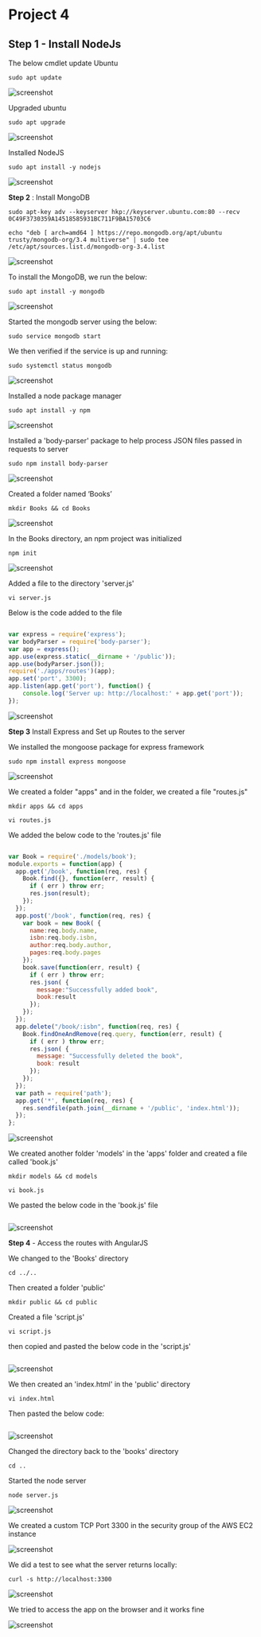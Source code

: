 # Project 4

**Step 1** - Install NodeJs
---

The below cmdlet update Ubuntu

`sudo apt update`

![screenshot](https://github.com/Tofumy/Tofumy_PBL4/blob/main/sudo-update.png)


Upgraded ubuntu

`sudo apt upgrade`

![screenshot](https://github.com/Tofumy/Tofumy_PBL4/blob/main/sudo-upgrade.png)

Installed NodeJS

`sudo apt install -y nodejs`

![screenshot](https://github.com/Tofumy/Tofumy_PBL4/blob/main/sudo-apt-install-mongodb.png)

**Step 2** : Install MongoDB

`sudo apt-key adv --keyserver hkp://keyserver.ubuntu.com:80 --recv 0C49F3730359A14518585931BC711F9BA15703C6`


`echo "deb [ arch=amd64 ] https://repo.mongodb.org/apt/ubuntu trusty/mongodb-org/3.4 multiverse" | sudo tee /etc/apt/sources.list.d/mongodb-org-3.4.list`

![screenshot](https://github.com/Tofumy/Tofumy_PBL4/blob/main/sudo-apt-key-adv.png)



To install the MongoDB, we run the below:

`sudo apt install -y mongodb`

![screenshot](https://github.com/Tofumy/Tofumy_PBL4/blob/main/sudo-apt-install-mongodb.png)


Started the mongodb server using the below:

`sudo service mongodb start`

We then verified if the service is up and running:

`sudo systemctl status mongodb`

![screenshot](https://github.com/Tofumy/Tofumy_PBL4/blob/main/sudo-service-mongodb-start-status.png)


Installed a node package manager

`sudo apt install -y npm`

![screenshot](https://github.com/Tofumy/Tofumy_PBL4/blob/main/sudo-apt-install-npm.png)

Installed a 'body-parser' package to help process JSON files passed in requests to server

`sudo npm install body-parser`

![screenshot](https://github.com/Tofumy/Tofumy_PBL4/blob/main/sudo-npm-install-body-parser.png)

Created a folder named ‘Books’

`mkdir Books && cd Books`

![screenshot](https://github.com/Tofumy/Tofumy_PBL4/blob/main/mkdir-books.png)


In the Books directory, an npm project was initialized

`npm init`

![screenshot](https://github.com/Tofumy/Tofumy_PBL4/blob/main/npm-init.png)

Added a file to the directory 'server.js'

`vi server.js`

Below is the code added to the file

``` javascript

var express = require('express');
var bodyParser = require('body-parser');
var app = express();
app.use(express.static(__dirname + '/public'));
app.use(bodyParser.json());
require('./apps/routes')(app);
app.set('port', 3300);
app.listen(app.get('port'), function() {
    console.log('Server up: http://localhost:' + app.get('port'));
});

```

![screenshot](https://github.com/Tofumy/Tofumy_PBL4/blob/main/server.js.png)



**Step 3** Install Express and Set up Routes to the server

We installed the mongoose package for express framework

`sudo npm install express mongoose`


![screenshot](https://github.com/Tofumy/Tofumy_PBL4/blob/main/sudo-npm-install-mongoose.png)

We created a folder "apps" and in the folder, we created a file "routes.js"

`mkdir apps && cd apps`

`vi routes.js`

We added the below code to the 'routes.js' file

``` javascript

var Book = require('./models/book');
module.exports = function(app) {
  app.get('/book', function(req, res) {
    Book.find({}, function(err, result) {
      if ( err ) throw err;
      res.json(result);
    });
  }); 
  app.post('/book', function(req, res) {
    var book = new Book( {
      name:req.body.name,
      isbn:req.body.isbn,
      author:req.body.author,
      pages:req.body.pages
    });
    book.save(function(err, result) {
      if ( err ) throw err;
      res.json( {
        message:"Successfully added book",
        book:result
      });
    });
  });
  app.delete("/book/:isbn", function(req, res) {
    Book.findOneAndRemove(req.query, function(err, result) {
      if ( err ) throw err;
      res.json( {
        message: "Successfully deleted the book",
        book: result
      });
    });
  });
  var path = require('path');
  app.get('*', function(req, res) {
    res.sendfile(path.join(__dirname + '/public', 'index.html'));
  });
};

```

![screenshot](https://github.com/Tofumy/Tofumy_PBL4/blob/main/routes.js.png)


We created another folder 'models' in the 'apps' folder and created a file called 'book.js'

`mkdir models && cd models`

`vi book.js`

We pasted the below code in the 'book.js' file

``` javascript

```
![screenshot](https://github.com/Tofumy/Tofumy_PBL4/blob/main/book.js.png)



**Step 4** - Access the routes with AngularJS

We changed to the 'Books' directory

`cd ../..`

Then created a folder 'public'

`mkdir public && cd public`

Created a file 'script.js'

`vi script.js`

then copied and pasted the below code in the 'script.js'

``` javascript


```

![screenshot](https://github.com/Tofumy/Tofumy_PBL4/blob/main/script.js.png)


We then created an 'index.html' in the 'public' directory

`vi index.html`

Then pasted the below code:

``` html

```

![screenshot](https://github.com/Tofumy/Tofumy_PBL4/blob/main/index.html.png)


Changed the directory back to the 'books' directory

`cd ..`

Started the node server

`node server.js`

![screenshot](https://github.com/Tofumy/Tofumy_PBL4/blob/main/node-server.js.png)

We created a custom TCP Port 3300 in the security group of the AWS EC2 instance

![screenshot](https://github.com/Tofumy/Tofumy_PBL4/blob/main/security-inbound-rule.png)


We did a test to see what the server returns locally:

`curl -s http://localhost:3300`

![screenshot](https://github.com/Tofumy/Tofumy_PBL4/blob/main/curl-localhost.png)


We tried to access the app on the browser and it works fine

![screenshot](https://github.com/Tofumy/Tofumy_PBL4/blob/main/book-register.png)










